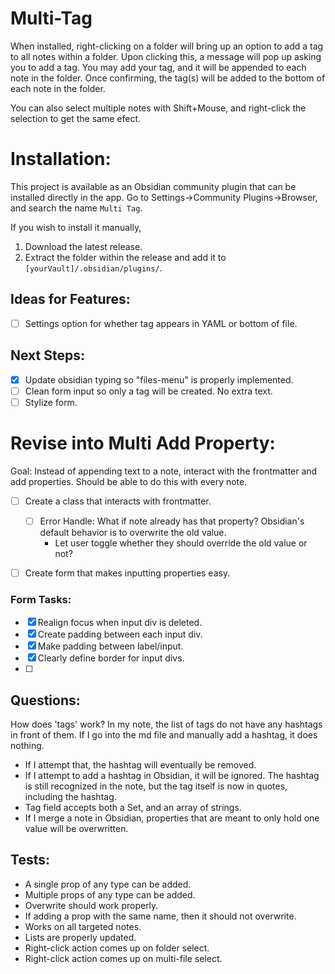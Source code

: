 # Multi-Tag

When installed, right-clicking on a folder will bring up an option to add a tag to all notes within a folder. Upon clicking this, a message will pop up asking you to add a tag. You may add your tag, and it will be appended to each note in the folder. Once confirming, the tag(s) will be added to the bottom of each note in the folder.

You can also select multiple notes with Shift+Mouse, and right-click the selection to get the same efect.

# Installation:

This project is available as an Obsidian community plugin that can be installed directly in the app. Go to Settings->Community Plugins->Browser, and search the name `Multi Tag`.

If you wish to install it manually,

1. Download the latest release.
2. Extract the folder within the release and add it to `[yourVault]/.obsidian/plugins/`.

## Ideas for Features:

- [ ] Settings option for whether tag appears in YAML or bottom of file.

## Next Steps:

- [x] Update obsidian typing so "files-menu" is properly implemented.
- [ ] Clean form input so only a tag will be created. No extra text.
- [ ] Stylize form.

# Revise into Multi Add Property:

Goal: Instead of appending text to a note, interact with the frontmatter and add properties. Should be able to do this with every note.

- [ ] Create a class that interacts with frontmatter.

  - [ ] Error Handle: What if note already has that property? Obsidian's default behavior is to overwrite the old value.
    - Let user toggle whether they should override the old value or not?

- [ ] Create form that makes inputting properties easy.

### Form Tasks:

- [x] Realign focus when input div is deleted.
- [x] Create padding between each input div.
- [x] Make padding between label/input.
- [x] Clearly define border for input divs.
- [ ]

## Questions:

How does 'tags' work? In my note, the list of tags do not have any hashtags in front of them. If I go into the md file and manually add a hashtag, it does nothing.

- If I attempt that, the hashtag will eventually be removed.
- If I attempt to add a hashtag in Obsidian, it will be ignored. The hashtag is still recognized in the note, but the tag itself is now in quotes, including the hashtag.
- Tag field accepts both a Set, and an array of strings.
- If I merge a note in Obsidian, properties that are meant to only hold one value will be overwritten.

## Tests:

- A single prop of any type can be added.
- Multiple props of any type can be added.
- Overwrite should work properly.
- If adding a prop with the same name, then it should not overwrite.
- Works on all targeted notes.
- Lists are properly updated.
- Right-click action comes up on folder select.
- Right-click action comes up on multi-file select.
